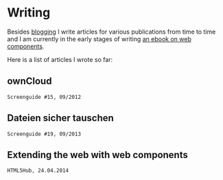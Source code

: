 <!-- ::Writing -->

# Writing
Besides [blogging](http://ox86.tumblr.com) I write articles for various publications from time to time and I am currently in the early stages of writing [an ebook on web components](http://www.leanpub.com/webcomponents).

Here is a list of articles I wrote so far:

## ownCloud
    Screenguide #15, 09/2012

## Dateien sicher tauschen
    Screenguide #19, 09/2013

## Extending the web with web components
    HTML5Hub, 24.04.2014
